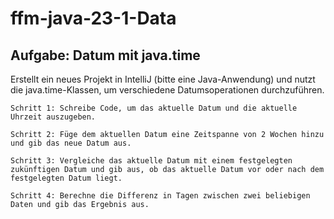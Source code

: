 # ffm-java-23-1-Data

## Aufgabe: Datum mit java.time

Erstellt ein neues Projekt in IntelliJ (bitte eine Java-Anwendung) und nutzt die java.time-Klassen, um verschiedene Datumsoperationen durchzuführen.


    Schritt 1: Schreibe Code, um das aktuelle Datum und die aktuelle Uhrzeit auszugeben.

    Schritt 2: Füge dem aktuellen Datum eine Zeitspanne von 2 Wochen hinzu und gib das neue Datum aus.

    Schritt 3: Vergleiche das aktuelle Datum mit einem festgelegten zukünftigen Datum und gib aus, ob das aktuelle Datum vor oder nach dem festgelegten Datum liegt.

    Schritt 4: Berechne die Differenz in Tagen zwischen zwei beliebigen Daten und gib das Ergebnis aus.
